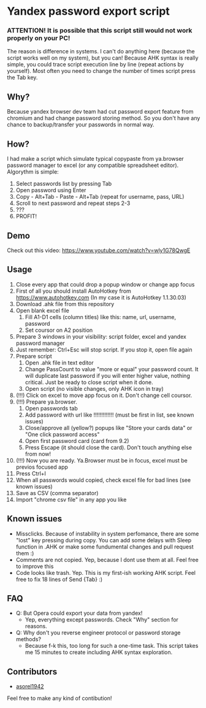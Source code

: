 # Yandex password export script

### ATTENTION! It is possible that this script still would not work properly on your PC!
The reason is difference in systems. I can't do anything here (because the script works well on my system), but you can! Because AHK syntax is really simple, you could trace script execution line by line (repeat actions by yourself). Most often you need to change the number of times script press the Tab key.

## Why?
Because yandex browser dev team had cut password export feature from chromium and had change password storing method. So you don't have any chance to backup/transfer your passwords in normal way.

## How? 
I had make a script which simulate typical copypaste from ya.browser password manager to excel (or any compatible spreadsheet editor). Algorythm is simple:  
1. Select passwords list by pressing Tab
2. Open password using Enter
3. Copy - Alt+Tab - Paste - Alt+Tab (repeat for username, pass, URL)
4. Scroll to next password and repeat steps 2-3
5. ???
6. PROFIT!

## Demo
Check out this video: https://www.youtube.com/watch?v=wly1G78QwgE

## Usage
1. Close every app that could drop a popup window or change app focus
2. First of all you should install AutoHotkey from https://www.autohotkey.com (In my case it is AutoHotkey 1.1.30.03)
3. Download .ahk file from this repository
4. Open blank excel file
   1. Fill A1-D1 cells (column titles) like this: name, url, username, password
   2. Set coursor on A2 position
5. Prepare 3 windows in your visibility: script folder, excel and yandex password manager
6. Just remember: Ctrl+Esc will stop script. If you stop it, open file again
7. Prepare script 
   1. Open .ahk file in text editor 
   2. Change PassCount to value "more or equal" your password count. It will duplicate last password if you will enter higher value, nothing critical. Just be ready to close script when it done.
   3. Open script (no visible changes, only AHK icon in tray)
8. (!!!) Click on excel to move app focus on it. Don't change cell coursor.
9. (!!!) Prepare ya.browser. 
   1. Open passwords tab
   2. Add password with url like !!!!!!!!!!!!! (must be first in list, see known issues)
   3. Close/approve all (yellow?) popups like "Store your cards data" or "One click password access"
   4. Open first password card (card from 9.2)
   5. Press Escape (it should close the card). Don't touch anything else from now!
10. (!!!) Now you are ready. Ya.Browser must be in focus, excel must be previos focused app
11. Press Ctrl+I 
12. When all passwords would copied, check excel file for bad lines (see known issues)
13. Save as CSV (comma separator)
14. Import "chrome csv file" in any app you like

## Known issues
* Missclicks. Because of instability in system perfomance, there are some "lost" key pressing during copy. You can add some delays with Sleep function in .AHK or make some fundumental changes and pull request them :)
* Comments are not copied. Yep, because I dont use them at all. Feel free to improve this
* Code looks like trash. Yep. This is my first-ish working AHK script. Feel free to fix 18 lines of Send {Tab} :)

## FAQ
* Q: But Opera could export your data from yandex! 
  * Yep, everything except passwords. Check "Why" section for reasons.
* Q: Why don't you reverse engineer protocol or password storage methods?
  * Because f-k this, too long for such a one-time task. This script takes me 15 minutes to create including AHK syntax exploration.

## Contributors
* [asorel1942](https://github.com/asorel1942)

Feel free to make any kind of contibution! 
